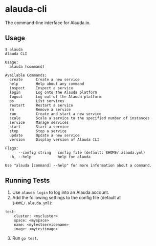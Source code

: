 # alauda-cli
The command-line interface for Alauda.io.

## Usage
```
$ alauda
Alauda CLI

Usage:
  alauda [command]

Available Commands:
  create      Create a new service
  help        Help about any command
  inspect     Inspect a service
  login       Log onto the Alauda platform
  logout      Log out of the Alauda platform
  ps          List services
  restart     Restart a service
  rm          Remove a service
  run         Create and start a new service
  scale       Scale a service to the specified number of instances
  service     Manage services
  start       Start a service
  stop        Stop a service
  update      Update a new service
  version     Display version of Alauda CLI

Flags:
      --config string   config file (default: $HOME/.alauda.yml)
  -h, --help            help for alauda

Use "alauda [command] --help" for more information about a command.
```

## Running Tests
1. Use `alauda login` to log into an Alauda account.
2. Add the following settings to the config file (default at `$HOME/.alauda.yml`):
```
test:
    cluster: <mycluster>
    space: <myspace>
    name: <mytestservicename>
    image: <mytestimage>
```
3. Run `go test`.